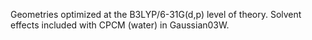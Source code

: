 Geometries optimized at the B3LYP/6-31G(d,p) level of theory. Solvent effects included with CPCM (water) in Gaussian03W.